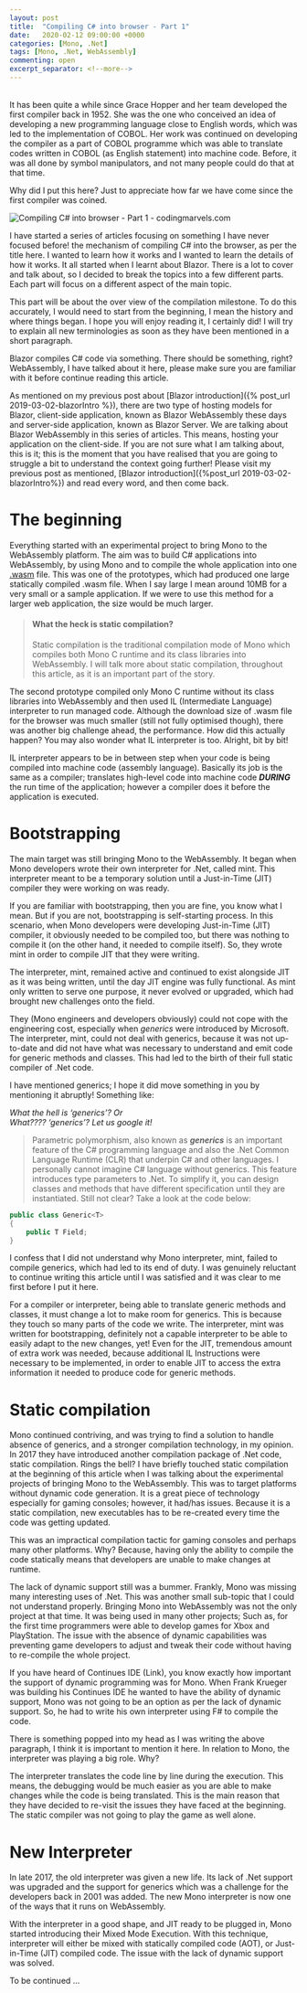 ```yaml
---
layout: post
title:  "Compiling C# into browser - Part 1"
date:   2020-02-12 09:00:00 +0000
categories: [Mono, .Net]
tags: [Mono, .Net, WebAssembly]
commenting: open
excerpt_separator: <!--more-->
---
```

<br>
It has been quite a while since Grace Hopper and her team developed the first compiler back in 1952. She was the one who conceived an idea of developing a new programming language close to English words, which was led to the implementation of COBOL. Her work was continued on developing the compiler as a part of COBOL programme which was able to translate codes written in COBOL (as English statement) into machine code. Before, it was all done by symbol manipulators, and not many people could do that at that time. 

Why did I put this here? Just to appreciate how far we have come since the first compiler was coined.

![Compiling C# into browser - Part 1 - codingmarvels.com](/assets/imgs/compilingCsharpPart1/compiler_post_part1.jpg "Compiling C# into browser - Part 1")
<!--more-->

I have started a series of articles focusing on something I have never focused before! the mechanism of compiling C# into the browser, as per the title here. I wanted to learn how it works and I wanted to learn the details of how it works. It all started when I learnt about Blazor. There is a lot to cover and talk about, so I decided to break the topics into a few different parts. Each part will focus on a different aspect of the main topic.

This part will be about the over view of the compilation milestone. To do this accurately, I would need to start from the beginning, I mean the history and where things began. I hope you will enjoy reading it, I certainly did! I will try to explain all new terminologies as soon as they have been mentioned in a short paragraph.

Blazor compiles C# code via something. There should be something, right? WebAssembly, I have talked about it here, please make sure you are familiar with it before continue reading this article.

As mentioned on my previous post about [Blazor introduction]({% post_url 2019-03-02-blazorIntro %}), there are two type of hosting models for Blazor, client-side application, known as Blazor WebAssembly these days and server-side application, known as Blazor Server. We are talking about Blazor WebAssembly in this series of articles. This means, hosting your application on the client-side. If you are not sure what I am talking about, this is it; this is the moment that you have realised that you are going to struggle a bit to understand the context going further! Please visit my previous post as mentioned, [Blazor introduction]({%post_url 2019-03-02-blazorIntro%}) and read every word, and then come back.

# The beginning

Everything started with an experimental project to bring Mono to the WebAssembly platform. The aim was to build C# applications into WebAssembly, by using Mono and to compile the whole application into one <ins>.wasm</ins> file. This was one of the prototypes, which had produced one large statically compiled .wasm file. When I say large I mean around 10MB for a very small or a sample application. If we were to use this method for a larger web application, the size would be much larger.

>#### What the heck is static compilation?
>
>Static compilation is the traditional compilation mode of Mono which compiles both Mono C runtime and its class libraries into WebAssembly. I will talk more about static compilation, throughout this article, as it is an important part of the story.

The second prototype compiled only Mono C runtime without its class libraries into WebAssembly and then used IL (Intermediate Language) interpreter to run managed code. Although the download size of .wasm file for the browser was much smaller (still not fully optimised though), there was another big challenge ahead, the performance. How did this actually happen? You may also wonder what IL interpreter is too. Alright, bit by bit!

IL interpreter appears to be in between step when your code is being compiled into machine code (assembly language). Basically its job is the same as a compiler; translates high-level code into machine code ***DURING*** the run time of the application; however a compiler does it before the application is executed.

# Bootstrapping

The main target was still bringing Mono to the WebAssembly. It began when Mono developers wrote their own interpreter for .Net, called mint. This interpreter meant to be a temporary solution until a Just-in-Time (JIT) compiler they were working on was ready.

If you are familiar with bootstrapping, then you are fine, you know what I mean. But if you are not, bootstrapping is self-starting process. In this scenario, when Mono developers were developing Just-in-Time (JIT) compiler, it obviously needed to be compiled too, but there was nothing to compile it (on the other hand, it needed to compile itself). So, they wrote mint in order to compile JIT that they were writing.

The interpreter, mint, remained active and continued to exist alongside JIT as it was being written, until the day JIT engine was fully functional. As mint only written to serve one purpose, it never evolved or upgraded, which had brought new challenges onto the field.

They (Mono engineers and developers obviously) could not cope with the engineering cost, especially when <em>generics</em> were introduced by Microsoft. The interpreter, mint, could not deal with generics, because it was not up-to-date and did not have what was necessary to understand and emit code for generic methods and classes. This had led to the birth of their full static compiler of .Net code.

I have mentioned generics; I hope it did move something in you by mentioning it abruptly! Something like:

<em>What the hell is ‘generics’? Or <br></em>
<em>What???? ‘generics’? Let us google it!</em>

>Parametric polymorphism, also known as ***generics*** is an important feature of the C# programming language and also the .Net Common Language Runtime (CLR) that underpin C# and other languages. I personally cannot imagine C# language without generics. This feature introduces type parameters to .Net. To simplify it, you can design classes and methods that have different specification until they are instantiated. Still not clear? Take a look at the code below:
>
>>
```c#
public class Generic<T>
{
    public T Field;
}
```

I confess that I did not understand why Mono interpreter, mint, failed to compile generics, which had led to its end of duty. I was genuinely reluctant to continue writing this article until I was satisfied and it was clear to me first before I put it here.

For a compiler or interpreter, being able to translate generic methods and classes, it must change a lot to make room for generics. This is because they touch so many parts of the code we write. The interpreter, mint was written for bootstrapping, definitely not a capable interpreter to be able to easily adapt to the new changes, yet! Even for the JIT, tremendous amount of extra work was needed, because additional IL Instructions were necessary to be implemented, in order to enable JIT to access the extra information it needed to produce code for generic methods.

# Static compilation

Mono continued contriving, and was trying to find a solution to handle absence of generics, and a stronger compilation technology, in my opinion.
In 2017 they have introduced another compilation package of .Net code, static compilation. Rings the bell? I have briefly touched static compilation at the beginning of this article when I was talking about the experimental projects of bringing Mono to the WebAssembly. This was to target platforms without dynamic code generation. It is a great piece of technology especially for gaming consoles; however, it had/has issues. Because it is a static compilation, new executables has to be re-created every time the code was getting updated. 

This was an impractical compilation tactic for gaming consoles and perhaps many other platforms. Why? Because, having only the ability to compile the code statically means that developers are unable to make changes at runtime.

The lack of dynamic support still was a bummer. Frankly, Mono was missing many interesting uses of .Net. This was another small sub-topic that I could not understand properly. Bringing Mono into WebAssembly was not the only project at that time. It was being used in many other projects; Such as, for the first time programmers were able to develop games for Xbox and PlayStation. The issue with the absence of dynamic capabilities was preventing game developers to adjust and tweak their code without having to re-compile the whole project.

If you have heard of Continues IDE (Link), you know exactly how important the support of dynamic programming was for Mono. When Frank Krueger was building his Continues IDE he wanted to have the ability of dynamic support, Mono was not going to be an option as per the lack of dynamic support. So, he had to write his own interpreter using F# to compile the code.

There is something popped into my head as I was writing the above paragraph, I think it is important to mention it here. In relation to Mono, the interpreter was playing a big role. Why?

The interpreter translates the code line by line during the execution. This means, the debugging would be much easier as you are able to make changes while the code is being translated. This is the main reason that they have decided to re-visit the issues they have faced at the beginning. The static compiler was not going to play the game as well alone.

# New Interpreter

In late 2017, the old interpreter was given a new life. Its lack of .Net support was upgraded and the support for generics which was a challenge for the developers back in 2001 was added. The new Mono interpreter is now one of the ways that it runs on WebAssembly.

With the interpreter in a good shape, and JIT ready to be plugged in, Mono started introducing their Mixed Mode Execution. With this technique, interpreter will either be mixed with statically compiled code (AOT), or Just-in-Time (JIT) compiled code. The issue with the lack of dynamic support was solved.

To be continued …
